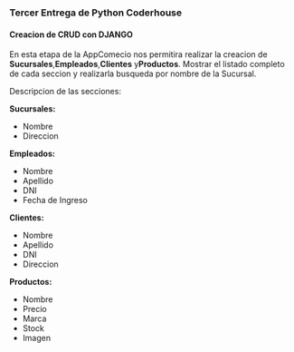 ### Tercer Entrega de Python Coderhouse
#### Creacion de CRUD con DJANGO

<p>
En esta etapa de la AppComecio nos permitira realizar la creacion de <strong>Sucursales</strong>,<strong>Empleados</strong>,<strong>Clientes</strong> y<strong>Productos</strong>. Mostrar el listado completo de cada seccion y realizarla busqueda por nombre de la Sucursal.
</p>

<p>
Descripcion de las secciones:
</p>

<p>
  <strong>Sucursales:</strong>
</p>
<ul>
  <li>Nombre</li>
  <li>Direccion</li>
</ul>
<p>
  <strong>Empleados:</strong>
</p>
<ul>
  <li>Nombre</li>
  <li>Apellido</li>
  <li>DNI</li>
  <li>Fecha de Ingreso</li>
</ul>
<p>
<strong>Clientes:</strong>
</p>
<ul>
  <li>Nombre</li>
  <li>Apellido</li>
  <li>DNI</li>
  <li>Direccion</li>
</ul>
<p>
<strong>Productos:</strong>
</p>
<ul>
  <li>Nombre</li>
  <li>Precio</li>
  <li>Marca</li>
  <li>Stock</li>
  <li>Imagen</li>
</ul>
